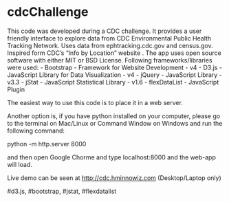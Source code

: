 # cdcChallenge
This code was developed during a CDC challenge. It provides a user friendly interface to explore data from CDC Environmental Public Health Tracking Network. Uses data from ephtracking.cdc.gov and census.gov. Inspired form CDC’s “Info by Location” website . The app uses open source software with either MIT or BSD License. Following frameworks/libraries were used:  - Bootstrap - Framework for Website Development - v4  - D3.js - JavaScript Library for Data Visualization - v4  - jQuery - JavaScript Library - v3.3  - jStat - JavaScript Statistical Library - v1.6  - flexDataList - JavaScript Plugin

The easiest way to use this code is to place it in a web server. 

Another option is, if you have python installed on your computer, please go to the terminal on Mac/Linux or Command Window on Windows and run the following command:

python -m http.server 8000

and then open Google Chorme and type localhost:8000 and the web-app will load.

Live demo can be seen at http://cdc.hminnowiz.com (Desktop/Laptop only)

#d3.js, #bootstrap, #jstat, #flexdatalist
